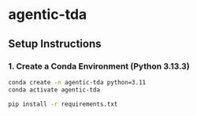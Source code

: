 # agentic-tda

## Setup Instructions

### 1. Create a Conda Environment (Python 3.13.3)

```bash
conda create -n agentic-tda python=3.11
conda activate agentic-tda

pip install -r requirements.txt